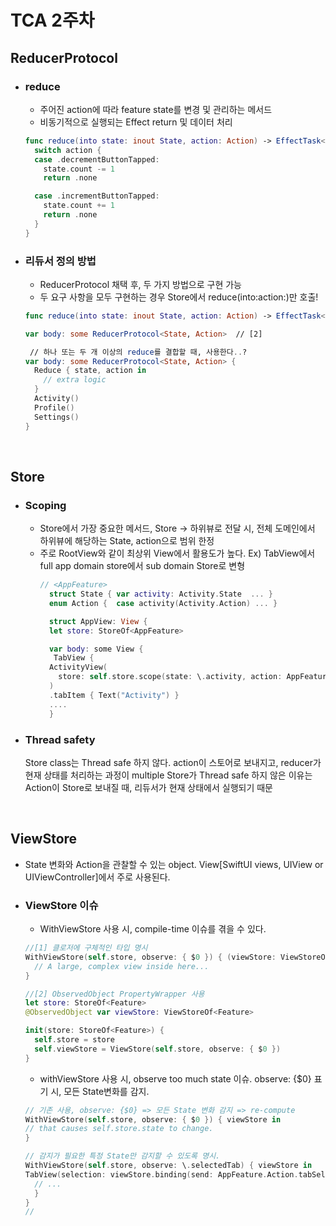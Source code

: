 # TCA 2주차

## ReducerProtocol

- ### reduce
  - 주어진 action에 따라 feature state를 변경 및 관리하는 메서드
  - 비동기적으로 실행되는 Effect return 및 데이터 처리
  ```swift
  func reduce(into state: inout State, action: Action) -> EffectTask<Action> {
    switch action {
    case .decrementButtonTapped:
      state.count -= 1
      return .none

    case .incrementButtonTapped:
      state.count += 1
      return .none
    }
  }
  ```
  
- ### 리듀서 정의 방법
  - ReducerProtocol 채택 후, 두 가지 방법으로 구현 가능
  - 두 요구 사항을 모두 구현하는 경우 Store에서 reduce(into:action:)만 호출!
  ``` swift
  func reduce(into state: inout State, action: Action) -> EffectTask<Action> // [1]
  
  var body: some ReducerProtocol<State, Action>  // [2]
  
   // 하나 또는 두 개 이상의 reduce를 결합할 때, 사용한다..?
  var body: some ReducerProtocol<State, Action> {
    Reduce { state, action in
      // extra logic
    }
    Activity()
    Profile()
    Settings()
  }
  
  ```
<br>

## Store

- ### Scoping
  - Store에서 가장 중요한 메서드, Store -> 하위뷰로 전달 시, 전체 도메인에서 하위뷰에 해당하는 State, action으로 범위 한정
  - 주로 RootView와 같이 최상위 View에서 활용도가 높다.
    Ex) TabView에서 full app domain store<AppFeature>에서 sub domain Store로 변형
    ```swift
    // <AppFeature>
      struct State { var activity: Activity.State  ... }
      enum Action {  case activity(Activity.Action) ... }
  
      struct AppView: View {
      let store: StoreOf<AppFeature>

      var body: some View {
       TabView {
      ActivityView(
        store: self.store.scope(state: \.activity, action: AppFeature.Action.activity)
      )
      .tabItem { Text("Activity") }
      ....
      }
    ```


 - ### Thread safety
   Store class는 Thread safe 하지 않다. action이 스토어로 보내지고, reducer가 현재 상태를 처리하는 과정이 multiple
   Store가 Thread safe 하지 않은 이유는 Action이 Store로 보내질 때, 리듀서가 현재 상태에서 실행되기 때문

<br>
  
## ViewStore
- State 변화와 Action을 관찰할 수 있는 object. View[SwiftUI views, UIView or UIViewController]에서 주로 사용된다. 

- ### ViewStore 이슈
  - WithViewStore 사용 시, compile-time 이슈를 겪을 수 있다.
  ``` swift
  //[1] 클로저에 구체적인 타입 명시
  WithViewStore(self.store, observe: { $0 }) { (viewStore: ViewStoreOf<Feature>) in
    // A large, complex view inside here...
  }
  
  //[2] ObservedObject PropertyWrapper 사용
  let store: StoreOf<Feature>
  @ObservedObject var viewStore: ViewStoreOf<Feature>

  init(store: StoreOf<Feature>) {
    self.store = store
    self.viewStore = ViewStore(self.store, observe: { $0 })
  }
  ```
  - withViewStore 사용 시, observe too much state 이슈.
  observe: {$0} 표기 시, 모든 State변화를 감지.
  ```swift
  // 기존 사용, observe: {$0} => 모든 State 변화 감지 => re-compute
  WithViewStore(self.store, observe: { $0 }) { viewStore in 
  // that causes self.store.state to change. 
  }
  
  // 감지가 필요한 특정 State만 감지할 수 있도록 명시.
  WithViewStore(self.store, observe: \.selectedTab) { viewStore in
  TabView(selection: viewStore.binding(send: AppFeature.Action.tabSelected)) {
    // ...
    }
  }
  // 
  ```


  




